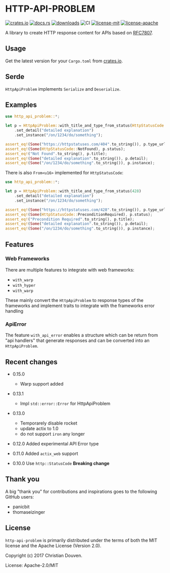 # HTTP-API-PROBLEM

[![crates.io](https://img.shields.io/crates/v/http-api-problem.svg)](https://crates.io/crates/http-api-problem)
[![docs.rs](https://docs.rs/http-api-problem/badge.svg)](https://docs.rs/http-api-problem)
[![downloads](https://img.shields.io/crates/d/http-api-problem.svg)](https://crates.io/crates/http-api-problem)
![CI](https://github.com/chridou/http-api-problem/workflows/CI/badge.svg)
[![license-mit](http://img.shields.io/badge/license-MIT-blue.svg)](https://github.com/chridou/http-api-problem/blob/master/LICENSE-MIT)
[![license-apache](http://img.shields.io/badge/license-APACHE-blue.svg)](https://github.com/chridou/http-api-problem/blob/master/LICENSE-APACHE)

A library to create HTTP response content for APIs based on
[RFC7807](https://tools.ietf.org/html/rfc7807).

## Usage

Get the latest version for your `Cargo.toml` from
[crates.io](https://crates.io/crates/http-api-problem).

## Serde

`HttpApiProblem` implements `Serialize` and `Deserialize`.

## Examples

```rust
use http_api_problem::*;

let p = HttpApiProblem::with_title_and_type_from_status(HttpStatusCode::NotFound)
    .set_detail("detailed explanation")
    .set_instance("/on/1234/do/something");

assert_eq!(Some("https://httpstatuses.com/404".to_string()), p.type_url);
assert_eq!(Some(HttpStatusCode::NotFound), p.status);
assert_eq!("Not Found".to_string(), p.title);
assert_eq!(Some("detailed explanation".to_string()), p.detail);
assert_eq!(Some("/on/1234/do/something".to_string()), p.instance);
```

There is also `From<u16>` implemented for `HttpStatusCode`:

```rust
use http_api_problem::*;

let p = HttpApiProblem::with_title_and_type_from_status(428)
    .set_detail("detailed explanation")
    .set_instance("/on/1234/do/something");

assert_eq!(Some("https://httpstatuses.com/428".to_string()), p.type_url);
assert_eq!(Some(HttpStatusCode::PreconditionRequired), p.status);
assert_eq!("Precondition Required".to_string(), p.title);
assert_eq!(Some("detailed explanation".to_string()), p.detail);
assert_eq!(Some("/on/1234/do/something".to_string()), p.instance);
```

## Features

### Web Frameworks

There are multiple features to integrate with web frameworks:

* `with_warp`
* `with_hyper`
* `with_warp`

These mainly convert the `HttpApiProblem` to response types of
the frameworks and implement traits to integrate with the frameworks
error handling

### ApiError

The feature `with_api_error` enables a structure which can be
return from "api handlers" that generate responses and can be 
converted into an `HttpApiProblem`.


## Recent changes

* 0.15.0
    * Warp support added
* 0.13.1 
    * Impl `std::error::Error` for HttpApiProblem

* 0.13.0 
    * Temporarely disable rocket
    * update actix to 1.0
    * do not support `iron` any longer
* 0.12.0 Added experimental API Error type
* 0.11.0 Added `actix_web` support
* 0.10.0 Use `http::StatusCode` **Breaking change**

## Thank you
A big "thank you" for contributions and inspirations goes to the
following GitHub users:

* panicbit
* thomaseizinger

## License

`http-api-problem` is primarily distributed under the terms of both the MIT
license and the Apache License (Version 2.0).

Copyright (c) 2017 Christian Douven.

License: Apache-2.0/MIT
